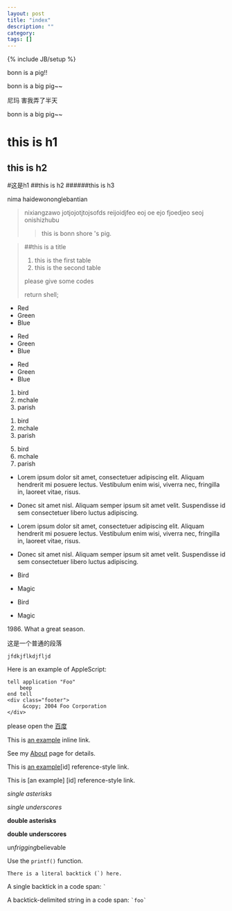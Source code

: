 ```yaml
---
layout: post
title: "index"
description: ""
category: 
tags: []
---
```

{% include JB/setup %}

bonn is a pig!!

bonn is a big pig~~

尼玛 害我弄了半天

bonn is a big pig~~

this is h1
=======

this is h2
--------

#这是h1
##this is h2
######this is h3

nima haidewononglebantian
>nixiangzawo jotjojotjtojsofds reijoidjfeo   eoj  oe  ejo fjoedjeo
seoj onishizhubu
>>this is bonn shore 's pig.

>##this is a title
>
>1. this is the first table
>2. this is the second table
>
>please give some codes
>
>	return shell;


* Red
* Green
* Blue

+ Red
+ Green
+ Blue
-  Red
-  Green
-  Blue
1. bird
2. mchale
3. parish

<ol>
<li>bird</li>
<li>mchale</li>
<li>parish</li>
</ol>

5. bird
6. mchale
2. parish

*   Lorem ipsum dolor sit amet, consectetuer adipiscing elit.
    Aliquam hendrerit mi posuere lectus. Vestibulum enim wisi,
    viverra nec, fringilla in, laoreet vitae, risus.
*   Donec sit amet nisl. Aliquam semper ipsum sit amet velit.
    Suspendisse id sem consectetuer libero luctus adipiscing.

*   Lorem ipsum dolor sit amet, consectetuer adipiscing elit.
Aliquam hendrerit mi posuere lectus. Vestibulum enim wisi,
viverra nec, fringilla in, laoreet vitae, risus.
*   Donec sit amet nisl. Aliquam semper ipsum sit amet velit.
Suspendisse id sem consectetuer libero luctus adipiscing.

*   Bird
*   Magic

*   Bird

*   Magic

1986\. What a great season.

这是一个普通的段落

    jfdkjflkdjfljd

Here is an example of AppleScript:

    tell application "Foo"
        beep
    end tell
    <div class="footer">
         &copy; 2004 Foo Corporation
    </div>

please open the [百度](http://baidu.com)

This is [an example](http://example.com/ "Title") inline link.

See my [About](/about/) page for details.

This is [an example](http://baidu.com)[id] reference-style link.

This is [an example] [id] reference-style link.

*single asterisks*

_single underscores_

**double asterisks**

__double underscores__

un*frigging*believable

Use the `printf()` function.

``There is a literal backtick (`) here.``


A single backtick in a code span: `` ` ``

A backtick-delimited string in a code span: `` `foo` ``
